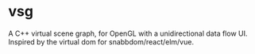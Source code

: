 # vsg
A C++ virtual scene graph, for OpenGL with a unidirectional data flow UI. Inspired by the virtual dom for snabbdom/react/elm/vue.
